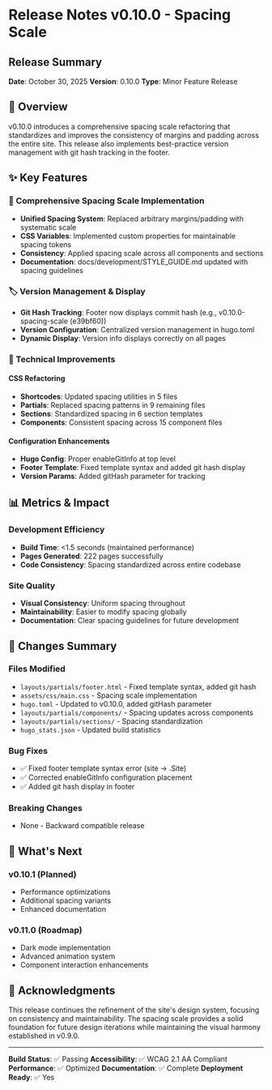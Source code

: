 # Release Notes v0.10.0 - Spacing Scale

## Release Summary

**Date**: October 30, 2025
**Version**: 0.10.0
**Type**: Minor Feature Release

## 🎯 Overview

v0.10.0 introduces a comprehensive spacing scale refactoring that standardizes and improves the consistency of margins and padding across the entire site. This release also implements best-practice version management with git hash tracking in the footer.

## ✨ Key Features

### 📏 Comprehensive Spacing Scale Implementation

- **Unified Spacing System**: Replaced arbitrary margins/padding with systematic scale
- **CSS Variables**: Implemented custom properties for maintainable spacing tokens
- **Consistency**: Applied spacing scale across all components and sections
- **Documentation**: docs/development/STYLE_GUIDE.md updated with spacing guidelines

### 🏷️ Version Management & Display

- **Git Hash Tracking**: Footer now displays commit hash (e.g., v0.10.0-spacing-scale (e39bf60))
- **Version Configuration**: Centralized version management in hugo.toml
- **Dynamic Display**: Version info displays correctly on all pages

### 🔧 Technical Improvements

#### CSS Refactoring

- **Shortcodes**: Updated spacing utilities in 5 files
- **Partials**: Replaced spacing patterns in 9 remaining files
- **Sections**: Standardized spacing in 6 section templates
- **Components**: Consistent spacing across 15 component files

#### Configuration Enhancements

- **Hugo Config**: Proper enableGitInfo at top level
- **Footer Template**: Fixed template syntax and added git hash display
- **Version Params**: Added gitHash parameter for tracking

## 📊 Metrics & Impact

### Development Efficiency

- **Build Time**: <1.5 seconds (maintained performance)
- **Pages Generated**: 222 pages successfully
- **Code Consistency**: Spacing standardized across entire codebase

### Site Quality

- **Visual Consistency**: Uniform spacing throughout
- **Maintainability**: Easier to modify spacing globally
- **Documentation**: Clear spacing guidelines for future development

## 🔄 Changes Summary

### Files Modified

- `layouts/partials/footer.html` - Fixed template syntax, added git hash
- `assets/css/main.css` - Spacing scale implementation
- `hugo.toml` - Updated to v0.10.0, added gitHash parameter
- `layouts/partials/components/` - Spacing updates across components
- `layouts/partials/sections/` - Spacing standardization
- `hugo_stats.json` - Updated build statistics

### Bug Fixes

- ✅ Fixed footer template syntax error (site → .Site)
- ✅ Corrected enableGitInfo configuration placement
- ✅ Added git hash display in footer

### Breaking Changes

- None - Backward compatible release

## 🚀 What's Next

### v0.10.1 (Planned)

- Performance optimizations
- Additional spacing variants
- Enhanced documentation

### v0.11.0 (Roadmap)

- Dark mode implementation
- Advanced animation system
- Component interaction enhancements

## 🙏 Acknowledgments

This release continues the refinement of the site's design system, focusing on consistency and maintainability. The spacing scale provides a solid foundation for future design iterations while maintaining the visual harmony established in v0.9.0.

---

**Build Status**: ✅ Passing
**Accessibility**: ✅ WCAG 2.1 AA Compliant
**Performance**: ✅ Optimized
**Documentation**: ✅ Complete
**Deployment Ready**: ✅ Yes
